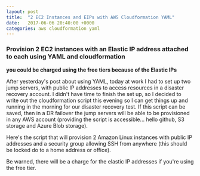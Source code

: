 ```yaml
---
layout: post
title:  "2 EC2 Instances and EIPs with AWS Cloudformation YAML"
date:   2017-06-06 20:40:00 +0000
categories: aws cloudformation yaml
---
```


### Provision 2 EC2 instances with an Elastic IP address attached to each using YAML and cloudformation

**you could be charged using the free tiers because of the Elastic IPs**

After yesterday's post about using YAML, today at work I had to set up two jump servers, with public IP addresses to access resources in a disaster recovery account. 
I didn't have time to finish the set up, so I decided to write out the cloudformation script this evening so I can get things up and running in the morning for our disaster recovery test. If this script can be saved, then in a DR failover the jump servers will be able to be provisioned in any AWS account (providing the script is accessible... hello github, S3 storage and Azure Blob storage).

Here's the script that will provision 2 Amazon Linux instances with public IP addresses and a security group allowing SSH from anywhere (this should be locked do to a home address or office).

Be warned, there will be a charge for the elastic IP addresses if you're using the free tier.

<script src="https://gist.github.com/MatthewJDavis/6bc2803209ed334bc3a5d2388476e66d.js"></script>



